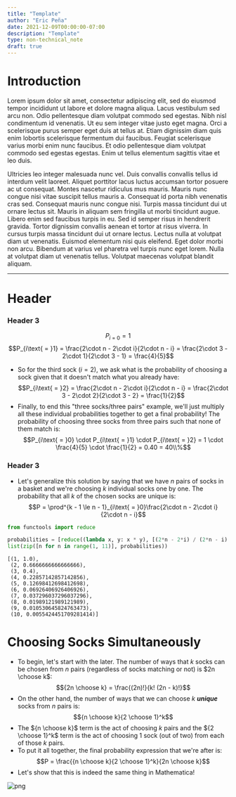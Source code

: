 ```yaml
---
title: "Template"
author: "Eric Peña"
date: 2021-12-09T00:00:00-07:00
description: "Template"
type: non-technical_note
draft: true
---
```


# Introduction

Lorem ipsum dolor sit amet, consectetur adipiscing elit, sed do eiusmod tempor incididunt ut labore et dolore magna aliqua. Lacus vestibulum sed arcu non. Odio pellentesque diam volutpat commodo sed egestas. Nibh nisl condimentum id venenatis. Ut eu sem integer vitae justo eget magna. Orci a scelerisque purus semper eget duis at tellus at. Etiam dignissim diam quis enim lobortis scelerisque fermentum dui faucibus. Feugiat scelerisque varius morbi enim nunc faucibus. Et odio pellentesque diam volutpat commodo sed egestas egestas. Enim ut tellus elementum sagittis vitae et leo duis.

Ultricies leo integer malesuada nunc vel. Duis convallis convallis tellus id interdum velit laoreet. Aliquet porttitor lacus luctus accumsan tortor posuere ac ut consequat. Montes nascetur ridiculus mus mauris. Mauris nunc congue nisi vitae suscipit tellus mauris a. Consequat id porta nibh venenatis cras sed. Consequat mauris nunc congue nisi. Turpis massa tincidunt dui ut ornare lectus sit. Mauris in aliquam sem fringilla ut morbi tincidunt augue. Libero enim sed faucibus turpis in eu. Sed id semper risus in hendrerit gravida. Tortor dignissim convallis aenean et tortor at risus viverra. In cursus turpis massa tincidunt dui ut ornare lectus. Lectus nulla at volutpat diam ut venenatis. Euismod elementum nisi quis eleifend. Eget dolor morbi non arcu. Bibendum at varius vel pharetra vel turpis nunc eget lorem. Nulla at volutpat diam ut venenatis tellus. Volutpat maecenas volutpat blandit aliquam.

-------------------------

# Header

### Header 3
$$P_{i\text{ = }0} = 1$$
$$P_{i\text{ = }1} = \frac{2\cdot n - 2\cdot i}{2\cdot n - i} = \frac{2\cdot 3 - 2\cdot 1}{2\cdot 3 - 1} = \frac{4}{5}$$
* So for the third sock $(i = 2)$, we ask what is the probability of choosing a sock given that it doesn't match what you already have:
$$P_{i\text{ = }2} = \frac{2\cdot n - 2\cdot i}{2\cdot n - i} = \frac{2\cdot 3 - 2\cdot 2}{2\cdot 3 - 2} = \frac{1}{2}$$
* Finally, to end this "three socks/three pairs" example, we'll just multiply all these individual probabilities together to get a final probability! The probability of choosing three socks from three pairs such that none of them match is:
$$P_{i\text{ = }0} \cdot P_{i\text{ = }1} \cdot P_{i\text{ = }2} = 1 \cdot \frac{4}{5} \cdot \frac{1}{2} = 0.40 = 40\\%$$

### Header 3
* Let's generalize this solution by saying that we have $n$ pairs of socks in a basket and we're choosing $k$ individual socks one by one. The probability that all $k$ of the chosen socks are unique is:
$$P = \prod^{k - 1 \le n - 1}_{i\text{ = }0}\frac{2\cdot n - 2\cdot i}{2\cdot n - i}$$


```python
from functools import reduce

probabilities = [reduce((lambda x, y: x * y), [(2*n - 2*i) / (2*n - i) for i in range(n)]) for n in range(1,11)]
list(zip([n for n in range(1, 11)], probabilities))
```




    [(1, 1.0),
     (2, 0.6666666666666666),
     (3, 0.4),
     (4, 0.22857142857142856),
     (5, 0.12698412698412698),
     (6, 0.06926406926406926),
     (7, 0.037296037296037296),
     (8, 0.01989121989121989),
     (9, 0.010530645824763473),
     (10, 0.0055424451709281414)]



# Choosing Socks Simultaneously

* To begin, let's start with the later. The number of ways that $k$ socks can be chosen from $n$ pairs (regardless of socks matching or not) is $2n \choose k$:
$${2n \choose k} = \frac{(2n)!}{k! (2n - k)!}$$
* On the other hand, the number of ways that we can choose $k$ ***unique*** socks from $n$ pairs is:
$${n \choose k}{2 \choose 1}^k$$
* The ${n \choose k}$ term is the act of choosing $k$ pairs and the ${2 \choose 1}^k$ term is the act of choosing 1 sock (out of two) from each of those $k$ pairs.
* To put it all together, the final probability expression that we're after is:
$$P = \frac{{n \choose k}{2 \choose 1}^k}{2n \choose k}$$
* Let's show that this is indeed the same thing in Mathematica!

![png](unmatching-socks/nk_arrayplot.png)

